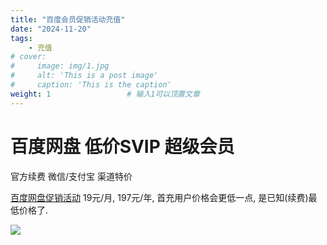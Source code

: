 ```yaml
---
title: "百度会员促销活动充值"
date: "2024-11-20"
tags: 
    - 充值
# cover:
#     image: img/1.jpg
#     alt: 'This is a post image'
#     caption: 'This is the caption'
weight: 1                 # 输入1可以顶置文章
---
```


# 百度网盘 低价SVIP 超级会员
官方续费 微信/支付宝 渠道特价

[百度网盘促销活动](https://snsyun.baidu.com/sl/c1pQFCG)
19元/月, 197元/年, 首充用户价格会更低一点, 是已知(续费)最低价格了.

![](/img/01/AS.jpg)  
